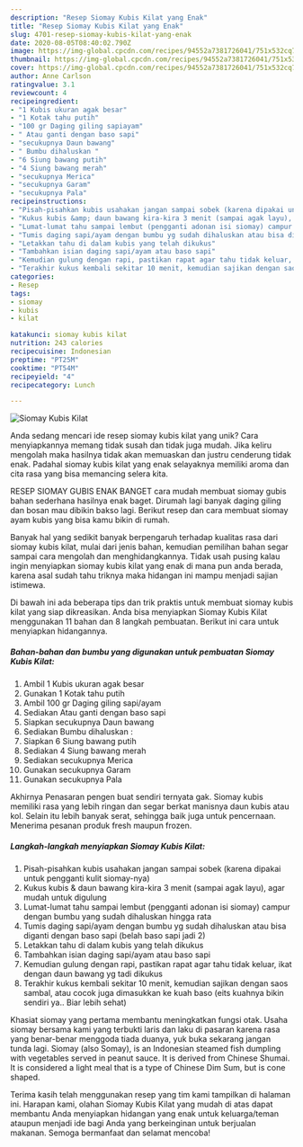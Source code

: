 ```yaml
---
description: "Resep Siomay Kubis Kilat yang Enak"
title: "Resep Siomay Kubis Kilat yang Enak"
slug: 4701-resep-siomay-kubis-kilat-yang-enak
date: 2020-08-05T08:40:02.790Z
image: https://img-global.cpcdn.com/recipes/94552a7381726041/751x532cq70/siomay-kubis-kilat-foto-resep-utama.jpg
thumbnail: https://img-global.cpcdn.com/recipes/94552a7381726041/751x532cq70/siomay-kubis-kilat-foto-resep-utama.jpg
cover: https://img-global.cpcdn.com/recipes/94552a7381726041/751x532cq70/siomay-kubis-kilat-foto-resep-utama.jpg
author: Anne Carlson
ratingvalue: 3.1
reviewcount: 4
recipeingredient:
- "1 Kubis ukuran agak besar"
- "1 Kotak tahu putih"
- "100 gr Daging giling sapiayam"
- " Atau ganti dengan baso sapi"
- "secukupnya Daun bawang"
- " Bumbu dihaluskan "
- "6 Siung bawang putih"
- "4 Siung bawang merah"
- "secukupnya Merica"
- "secukupnya Garam"
- "secukupnya Pala"
recipeinstructions:
- "Pisah-pisahkan kubis usahakan jangan sampai sobek (karena dipakai untuk pengganti kulit siomay-nya)"
- "Kukus kubis &amp; daun bawang kira-kira 3 menit (sampai agak layu), agar mudah untuk digulung"
- "Lumat-lumat tahu sampai lembut (pengganti adonan isi siomay) campur dengan bumbu yang sudah dihaluskan hingga rata"
- "Tumis daging sapi/ayam dengan bumbu yg sudah dihaluskan atau bisa diganti dengan baso sapi (belah baso sapi jadi 2)"
- "Letakkan tahu di dalam kubis yang telah dikukus"
- "Tambahkan isian daging sapi/ayam atau baso sapi"
- "Kemudian gulung dengan rapi, pastikan rapat agar tahu tidak keluar, ikat dengan daun bawang yg tadi dikukus"
- "Terakhir kukus kembali sekitar 10 menit, kemudian sajikan dengan saos sambal, atau cocok juga dimasukkan ke kuah baso (eits kuahnya bikin sendiri ya.. Biar lebih sehat)"
categories:
- Resep
tags:
- siomay
- kubis
- kilat

katakunci: siomay kubis kilat 
nutrition: 243 calories
recipecuisine: Indonesian
preptime: "PT25M"
cooktime: "PT54M"
recipeyield: "4"
recipecategory: Lunch

---
```



![Siomay Kubis Kilat](https://img-global.cpcdn.com/recipes/94552a7381726041/751x532cq70/siomay-kubis-kilat-foto-resep-utama.jpg)

Anda sedang mencari ide resep siomay kubis kilat yang unik? Cara menyiapkannya memang tidak susah dan tidak juga mudah. Jika keliru mengolah maka hasilnya tidak akan memuaskan dan justru cenderung tidak enak. Padahal siomay kubis kilat yang enak selayaknya memiliki aroma dan cita rasa yang bisa memancing selera kita.

RESEP SIOMAY GUBIS ENAK BANGET cara mudah membuat siomay gubis bahan sederhana hasilnya enak baget. Dirumah lagi banyak daging giling dan bosan mau dibikin bakso lagi. Berikut resep dan cara membuat siomay ayam kubis yang bisa kamu bikin di rumah.

Banyak hal yang sedikit banyak berpengaruh terhadap kualitas rasa dari siomay kubis kilat, mulai dari jenis bahan, kemudian pemilihan bahan segar sampai cara mengolah dan menghidangkannya. Tidak usah pusing kalau ingin menyiapkan siomay kubis kilat yang enak di mana pun anda berada, karena asal sudah tahu triknya maka hidangan ini mampu menjadi sajian istimewa.


Di bawah ini ada beberapa tips dan trik praktis untuk membuat siomay kubis kilat yang siap dikreasikan. Anda bisa menyiapkan Siomay Kubis Kilat menggunakan 11 bahan dan 8 langkah pembuatan. Berikut ini cara untuk menyiapkan hidangannya.

<!--inarticleads1-->

##### Bahan-bahan dan bumbu yang digunakan untuk pembuatan Siomay Kubis Kilat:

1. Ambil 1 Kubis ukuran agak besar
1. Gunakan 1 Kotak tahu putih
1. Ambil 100 gr Daging giling sapi/ayam
1. Sediakan  Atau ganti dengan baso sapi
1. Siapkan secukupnya Daun bawang
1. Sediakan  Bumbu dihaluskan :
1. Siapkan 6 Siung bawang putih
1. Sediakan 4 Siung bawang merah
1. Sediakan secukupnya Merica
1. Gunakan secukupnya Garam
1. Gunakan secukupnya Pala


Akhirnya Penasaran pengen buat sendiri ternyata gak. Siomay kubis memiliki rasa yang lebih ringan dan segar berkat manisnya daun kubis atau kol. Selain itu lebih banyak serat, sehingga baik juga untuk pencernaan. Menerima pesanan produk fresh maupun frozen. 

<!--inarticleads2-->

##### Langkah-langkah menyiapkan Siomay Kubis Kilat:

1. Pisah-pisahkan kubis usahakan jangan sampai sobek (karena dipakai untuk pengganti kulit siomay-nya)
1. Kukus kubis &amp; daun bawang kira-kira 3 menit (sampai agak layu), agar mudah untuk digulung
1. Lumat-lumat tahu sampai lembut (pengganti adonan isi siomay) campur dengan bumbu yang sudah dihaluskan hingga rata
1. Tumis daging sapi/ayam dengan bumbu yg sudah dihaluskan atau bisa diganti dengan baso sapi (belah baso sapi jadi 2)
1. Letakkan tahu di dalam kubis yang telah dikukus
1. Tambahkan isian daging sapi/ayam atau baso sapi
1. Kemudian gulung dengan rapi, pastikan rapat agar tahu tidak keluar, ikat dengan daun bawang yg tadi dikukus
1. Terakhir kukus kembali sekitar 10 menit, kemudian sajikan dengan saos sambal, atau cocok juga dimasukkan ke kuah baso (eits kuahnya bikin sendiri ya.. Biar lebih sehat)


Khasiat siomay yang pertama membantu meningkatkan fungsi otak. Usaha siomay bersama kami yang terbukti laris dan laku di pasaran karena rasa yang benar-benar menggoda tiada duanya, yuk buka sekarang jangan tunda lagi. Siomay (also Somay), is an Indonesian steamed fish dumpling with vegetables served in peanut sauce. It is derived from Chinese Shumai. It is considered a light meal that is a type of Chinese Dim Sum, but is cone shaped. 

Terima kasih telah menggunakan resep yang tim kami tampilkan di halaman ini. Harapan kami, olahan Siomay Kubis Kilat yang mudah di atas dapat membantu Anda menyiapkan hidangan yang enak untuk keluarga/teman ataupun menjadi ide bagi Anda yang berkeinginan untuk berjualan makanan. Semoga bermanfaat dan selamat mencoba!
